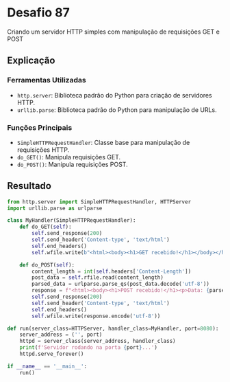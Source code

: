 # Desafio 87

Criando um servidor HTTP simples com manipulação de requisições GET e POST

## Explicação

### Ferramentas Utilizadas

- `http.server`: Biblioteca padrão do Python para criação de servidores HTTP.
- `urllib.parse`: Biblioteca padrão do Python para manipulação de URLs.

### Funções Principais

- `SimpleHTTPRequestHandler`: Classe base para manipulação de requisições HTTP.
- `do_GET()`: Manipula requisições GET.
- `do_POST()`: Manipula requisições POST.

## Resultado

```py
from http.server import SimpleHTTPRequestHandler, HTTPServer
import urllib.parse as urlparse

class MyHandler(SimpleHTTPRequestHandler):
    def do_GET(self):
        self.send_response(200)
        self.send_header('Content-type', 'text/html')
        self.end_headers()
        self.wfile.write(b"<html><body><h1>GET recebido!</h1></body></html>")

    def do_POST(self):
        content_length = int(self.headers['Content-Length'])
        post_data = self.rfile.read(content_length)
        parsed_data = urlparse.parse_qs(post_data.decode('utf-8'))
        response = f"<html><body><h1>POST recebido!</h1><p>Data: {parsed_data}</p></body></html>"
        self.send_response(200)
        self.send_header('Content-type', 'text/html')
        self.end_headers()
        self.wfile.write(response.encode('utf-8'))

def run(server_class=HTTPServer, handler_class=MyHandler, port=8080):
    server_address = ('', port)
    httpd = server_class(server_address, handler_class)
    print(f'Servidor rodando na porta {port}...')
    httpd.serve_forever()

if __name__ == '__main__':
    run()